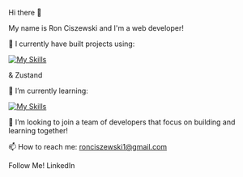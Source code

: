 Hi there 👋

My name is Ron Ciszewski and I'm a web developer!

🔭 I currently have built projects using:

[![My Skills](https://skillicons.dev/icons?i=js,react,sass,postgres,express,redux,firebase,aws,materialui,nodejs,html,css,&perline=3)](https://skillicons.dev) 

& Zustand

🌱 I’m currently learning:

[![My Skills](https://skillicons.dev/icons?i=ts,graphql&perline=3)](https://skillicons.dev) 

💯 I’m looking to join a team of developers that focus on building and learning together!

📫 How to reach me: ronciszewski1@gmail.com

Follow Me!
LinkedIn

